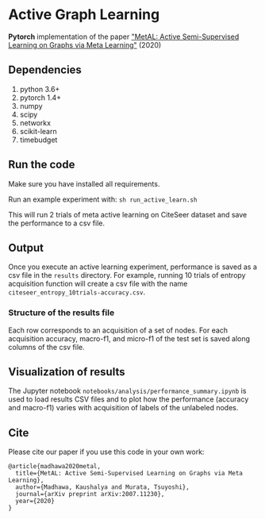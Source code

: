 # Active Graph Learning

**Pytorch** implementation of the paper ["MetAL: Active Semi-Supervised Learning on Graphs via Meta Learning"](https://arxiv.org/abs/2007.11230) (2020)

## Dependencies
1. python 3.6+
1. pytorch 1.4+
1. numpy
1. scipy
1. networkx
1. scikit-learn
1. timebudget

## Run the code

Make sure you have installed all requirements.

Run an example experiment with: 
`sh run_active_learn.sh`

This will run 2 trials of meta active learning on CiteSeer
dataset and save the performance to a csv file.

## Output
Once you execute an active learning experiment, performance is
saved as a csv file in the `results` directory.
For example, running 10 trials of entropy acquisition function will
create a csv file with the name `citeseer_entropy_10trials-accuracy.csv`.

### Structure of the results file
Each row corresponds to an acquisition of a set of nodes. For each 
acquisition accuracy, macro-f1, and micro-f1 of the test set is saved
along columns of the csv file.

## Visualization of results
The Jupyter notebook `notebooks/analysis/performance_summary.ipynb` is used to
load results CSV files and to plot how the performance (accuracy and macro-f1) varies
with acquisition of labels of the unlabeled nodes.

## Cite
Please cite our paper if you use this code in your own work:
```
@article{madhawa2020metal,
  title={MetAL: Active Semi-Supervised Learning on Graphs via Meta Learning},
  author={Madhawa, Kaushalya and Murata, Tsuyoshi},
  journal={arXiv preprint arXiv:2007.11230},
  year={2020}
}
```
